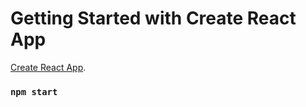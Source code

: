 # Getting Started with Create React App
[Create React App](https://github.com/facebook/create-react-app).

### `npm start`